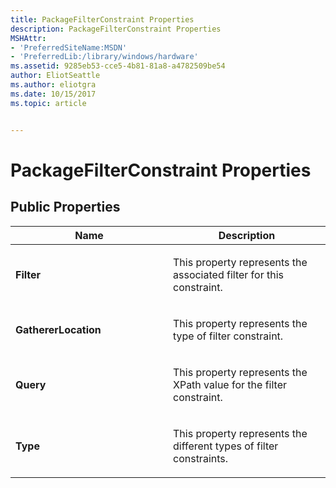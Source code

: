 ```yaml
---
title: PackageFilterConstraint Properties
description: PackageFilterConstraint Properties
MSHAttr:
- 'PreferredSiteName:MSDN'
- 'PreferredLib:/library/windows/hardware'
ms.assetid: 9285eb53-cce5-4b81-81a8-a4782509be54
author: EliotSeattle
ms.author: eliotgra
ms.date: 10/15/2017
ms.topic: article


---
```


# PackageFilterConstraint Properties


## <span id="Public_Properties"></span><span id="public_properties"></span><span id="PUBLIC_PROPERTIES"></span>Public Properties


<table>
<colgroup>
<col width="50%" />
<col width="50%" />
</colgroup>
<thead>
<tr class="header">
<th>Name</th>
<th>Description</th>
</tr>
</thead>
<tbody>
<tr class="odd">
<td><p><strong>Filter</strong></p></td>
<td><p>This property represents the associated filter for this constraint.</p></td>
</tr>
<tr class="even">
<td><p><strong>GathererLocation</strong></p></td>
<td><p>This property represents the type of filter constraint.</p></td>
</tr>
<tr class="odd">
<td><p><strong>Query</strong></p></td>
<td><p>This property represents the XPath value for the filter constraint.</p></td>
</tr>
<tr class="even">
<td><p><strong>Type</strong></p></td>
<td><p>This property represents the different types of filter constraints.</p></td>
</tr>
</tbody>
</table>

 

 

 






